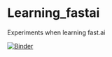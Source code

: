 # Learning_fastai
Experiments when learning fast.ai

[![Binder](https://mybinder.org/badge_logo.svg)](https://mybinder.org/v2/gh/Wabinab/Learning_fastai/HEAD?urlpath=%2Fvoila%2Frender%2FEagleClassifier.ipynb)
